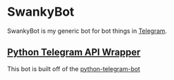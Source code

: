 # SwankyBot

SwankyBot is my generic bot for bot things in [Telegram](https://telegram.org/).

## [Python Telegram API Wrapper](https://python-telegram-bot.org/)

This bot is built off of the [python-telegram-bot](https://github.com/python-telegram-bot/python-telegram-bot)
